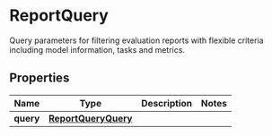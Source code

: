 

# ReportQuery

Query parameters for filtering evaluation reports with flexible criteria including model information, tasks and metrics. 

## Properties

| Name | Type | Description | Notes |
|------------ | ------------- | ------------- | -------------|
|**query** | [**ReportQueryQuery**](ReportQueryQuery.md) |  |  |



